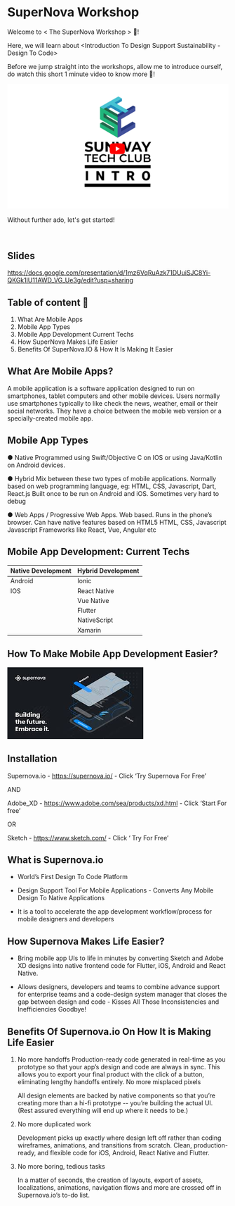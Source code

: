 # SuperNova Workshop

Welcome to < The SuperNova Workshop > 🥳!

Here, we will learn about <Introduction To Design Support Sustainability - Design To Code>
 
Before we jump straight into the workshops, allow me to introduce ourself, do watch this short 1 minute video to know more 🎇!

[![intro video](/assets/banner.png)](https://www.youtube.com/watch?v=aBNvCoJP-ag)

Without further ado, let's get started!

<br>

## Slides 

https://docs.google.com/presentation/d/1mz6VqRuAzk71DUuiSJC8Yi-QKGk1lU11AWD_VG_Ue3g/edit?usp=sharing

## Table of content 📄

1. What Are Mobile Apps
2. Mobile App Types
3. Mobile App Development Current Techs
4. How SuperNova Makes Life Easier
5. Benefits Of SuperNova.IO & How It Is Making It Easier

## What Are Mobile Apps?

A mobile application is a software application designed to run on smartphones, tablet computers and other mobile devices. 
Users normally use smartphones typically to like check the news, weather, email or their social networks. 
They have a choice between the mobile web version or a specially-created mobile app. 

## Mobile App Types

● Native 
      Programmed using Swift/Objective C on IOS or using Java/Kotlin on Android devices. 
      
● Hybrid 
      Mix between these two types of mobile applications. 
      Normally based on web programming language, eg: HTML, CSS, Javascript, Dart, React.js
      Built once to be run on Android and iOS. 
      Sometimes very hard to debug
      
● Web Apps / Progressive Web Apps. 
      Web based. Runs in the phone’s browser. 
      Can have native features based on HTML5
      HTML, CSS, Javascript
      Javascript Frameworks like React, Vue, Angular etc
      
## Mobile App Development: Current Techs

| Native Development | Hybrid Development |
|--|--|
| Android | Ionic |
| IOS | React Native |
|  | Vue Native |
|  | Flutter |
|  | NativeScript |
|  | Xamarin |

## How To Make Mobile App Development Easier?
![Supernova](https://github.com/SoyaBean123456/SuperNova-Workshop/blob/master/Supernova.jpg/?raw=true)

## Installation

Supernova.io - https://supernova.io/ - Click ‘Try Supernova For Free’

AND

Adobe_XD - https://www.adobe.com/sea/products/xd.html - Click ‘Start For free’ 

OR

Sketch - https://www.sketch.com/ - Click ‘ Try For Free’

## What is Supernova.io

 - World’s First Design To Code Platform
 - Design Support Tool For Mobile Applications
         -   Converts Any Mobile Design To Native Applications

 - It is a tool to accelerate the app development workflow/process for mobile designers and developers
 
## How Supernova Makes Life Easier?

  - Bring mobile app UIs to life in minutes by converting Sketch and Adobe XD designs into native frontend code for Flutter, iOS, Android
  and React Native.

  - Allows designers, developers and teams to combine advance support for enterprise teams and a code-design system manager that closes     the gap between design and code  - Kisses All Those Inconsistencies and Inefficiencies Goodbye!
  
## Benefits Of Supernova.io On How It is Making Life Easier

1) No more handoffs
    Production-ready code generated in real-time as you prototype so that your app’s design and code are always in sync. This allows you     to export your final product with the click of a button, eliminating lengthy handoffs entirely.
    No more misplaced pixels
    
    All design elements are backed by native components so that you’re creating more than a hi-fi prototype -- you’re building the actual     UI. (Rest assured everything will end up where it needs to be.)
    
2) No more duplicated work

    Development picks up exactly where design left off rather than coding wireframes, animations, and transitions from scratch. Clean,       production-ready, and flexible code for iOS, Android, React Native and Flutter.

3) No more boring, tedious tasks

    In a matter of seconds, the creation of layouts, export of assets, localizations, animations, navigation flows and more are crossed       off in Supernova.io’s to-do list.





